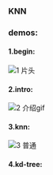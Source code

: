 ### KNN
### demos:
#### 1.begin:
![1 片头](https://github.com/user-attachments/assets/9be1e993-5207-412d-89e5-fffd2b04f166)
#### 2.intro:
![2 介绍gif](https://github.com/user-attachments/assets/f7a04ff5-2633-4efb-80cb-d18c8e61551d)
#### 3.knn:
![3 普通](https://github.com/user-attachments/assets/c16bb64e-9057-4992-bceb-2bfa8ec0adb2)
#### 4.kd-tree:
